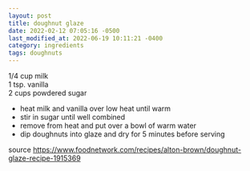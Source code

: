 ```yaml
---
layout: post
title: doughnut glaze
date: 2022-02-12 07:05:16 -0500
last_modified_at: 2022-06-19 10:11:21 -0400
category: ingredients
tags: doughnuts
---
```


1/4 cup milk  
1 tsp. vanilla  
2 cups powdered sugar  
* heat milk and vanilla over low heat until warm
* stir in sugar until well combined
* remove from heat and put over a bowl of warm water
* dip doughnuts into glaze and dry for 5 minutes before serving

source <https://www.foodnetwork.com/recipes/alton-brown/doughnut-glaze-recipe-1915369>
